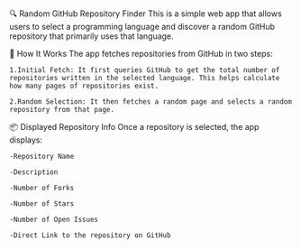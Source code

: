 🔍 Random GitHub Repository Finder
This is a simple web app that allows users to select a programming language and discover a random GitHub repository that primarily uses that language.

🔧 How It Works
The app fetches repositories from GitHub in two steps:

    1.Initial Fetch: It first queries GitHub to get the total number of repositories written in the selected language. This helps calculate how many pages of repositories exist.

    2.Random Selection: It then fetches a random page and selects a random repository from that page.

📦 Displayed Repository Info
Once a repository is selected, the app displays:

    -Repository Name

    -Description

    -Number of Forks

    -Number of Stars

    -Number of Open Issues

    -Direct Link to the repository on GitHub